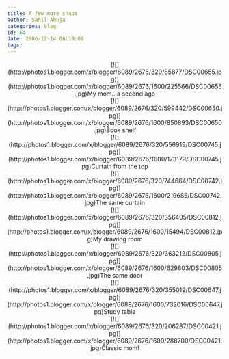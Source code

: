 ```yaml
---
title: A few more snaps
author: Sahil Ahuja
categories: blog
id: 64
date: 2006-12-14 06:10:00
tags:
---
```


<div style="text-align:center;">[![](http://photos1.blogger.com/x/blogger/6089/2676/320/85877/DSC00655.jpg)](http://photos1.blogger.com/x/blogger/6089/2676/1600/225566/DSC00655.jpg)My mom.. a second ago
</div>
<div style="text-align:center;">[![](http://photos1.blogger.com/x/blogger/6089/2676/320/599442/DSC00650.jpg)](http://photos1.blogger.com/x/blogger/6089/2676/1600/850893/DSC00650.jpg)Book shelf
</div>

<div style="text-align:center;">[![](http://photos1.blogger.com/x/blogger/6089/2676/320/556919/DSC00745.jpg)](http://photos1.blogger.com/x/blogger/6089/2676/1600/173179/DSC00745.jpg)Curtain from the top
</div>
<div style="text-align:center;">[![](http://photos1.blogger.com/x/blogger/6089/2676/320/744664/DSC00742.jpg)](http://photos1.blogger.com/x/blogger/6089/2676/1600/219685/DSC00742.jpg)The same curtain
</div>
<div style="text-align:center;">[![](http://photos1.blogger.com/x/blogger/6089/2676/320/356405/DSC00812.jpg)](http://photos1.blogger.com/x/blogger/6089/2676/1600/15494/DSC00812.jpg)My drawing room

</div><div style="text-align:center;">[![](http://photos1.blogger.com/x/blogger/6089/2676/320/363212/DSC00805.jpg)](http://photos1.blogger.com/x/blogger/6089/2676/1600/629803/DSC00805.jpg)The same door

</div><div style="text-align:center;">[![](http://photos1.blogger.com/x/blogger/6089/2676/320/355019/DSC00647.jpg)](http://photos1.blogger.com/x/blogger/6089/2676/1600/732016/DSC00647.jpg)Study table

</div><div style="text-align:center;">[![](http://photos1.blogger.com/x/blogger/6089/2676/320/206287/DSC00421.jpg)](http://photos1.blogger.com/x/blogger/6089/2676/1600/288700/DSC00421.jpg)Classic mom!</div>